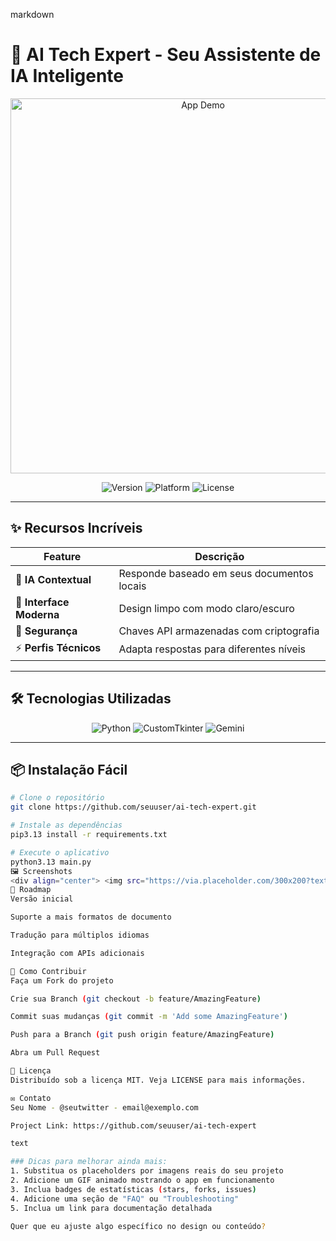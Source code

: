 markdown
# 🤖 AI Tech Expert - Seu Assistente de IA Inteligente

<div align="center">
  <img src="https://via.placeholder.com/800x400?text=AI+Tech+Expert+Demo" alt="App Demo" width="600"/>
  
  <p>
    <img src="https://img.shields.io/badge/version-1.0.1-blue" alt="Version">
    <img src="https://img.shields.io/badge/platform-macOS|Windows-lightgrey" alt="Platform">
    <img src="https://img.shields.io/badge/license-MIT-green" alt="License">
  </p>
</div>

---

## ✨ Recursos Incríveis

| Feature | Descrição |
|---------|-----------|
| 🧠 **IA Contextual** | Responde baseado em seus documentos locais |
| 🎨 **Interface Moderna** | Design limpo com modo claro/escuro |
| 🔐 **Segurança** | Chaves API armazenadas com criptografia |
| ⚡ **Perfis Técnicos** | Adapta respostas para diferentes níveis |

---

## 🛠️ Tecnologias Utilizadas

<p align="center">
  <img src="https://img.shields.io/badge/Python-3.10+-blue?logo=python" alt="Python">
  <img src="https://img.shields.io/badge/CustomTkinter-UI Toolkit-green" alt="CustomTkinter">
  <img src="https://img.shields.io/badge/Gemini-API-orange?logo=google" alt="Gemini">
</p>

---

## 📦 Instalação Fácil

```bash
# Clone o repositório
git clone https://github.com/seuuser/ai-tech-expert.git

# Instale as dependências
pip3.13 install -r requirements.txt

# Execute o aplicativo
python3.13 main.py
🖼️ Screenshots
<div align="center"> <img src="https://via.placeholder.com/300x200?text=Interface+Principal" width="45%"> <img src="https://via.placeholder.com/300x200?text=Modo+Escuro" width="45%"> </div>
🚀 Roadmap
Versão inicial

Suporte a mais formatos de documento

Tradução para múltiplos idiomas

Integração com APIs adicionais

🤝 Como Contribuir
Faça um Fork do projeto

Crie sua Branch (git checkout -b feature/AmazingFeature)

Commit suas mudanças (git commit -m 'Add some AmazingFeature')

Push para a Branch (git push origin feature/AmazingFeature)

Abra um Pull Request

📜 Licença
Distribuído sob a licença MIT. Veja LICENSE para mais informações.

✉️ Contato
Seu Nome - @seutwitter - email@exemplo.com

Project Link: https://github.com/seuuser/ai-tech-expert

text

### Dicas para melhorar ainda mais:
1. Substitua os placeholders por imagens reais do seu projeto
2. Adicione um GIF animado mostrando o app em funcionamento
3. Inclua badges de estatísticas (stars, forks, issues)
4. Adicione uma seção de "FAQ" ou "Troubleshooting"
5. Inclua um link para documentação detalhada

Quer que eu ajuste algo específico no design ou conteúdo?
